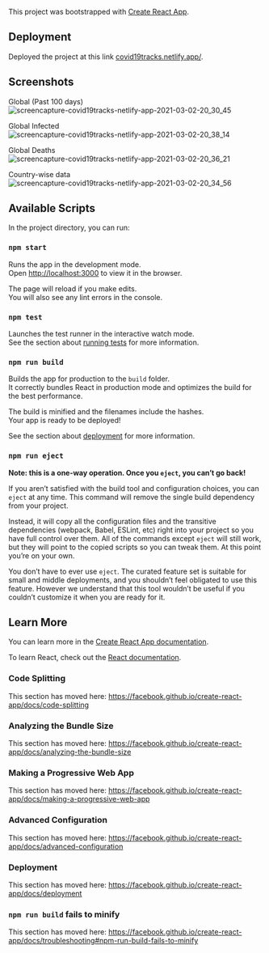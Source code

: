 This project was bootstrapped with [Create React App](https://github.com/facebook/create-react-app).


## Deployment

Deployed the project at this link [covid19tracks.netlify.app/](https://covid19tracks.netlify.app/).


## Screenshots

Global (Past 100 days)
![screencapture-covid19tracks-netlify-app-2021-03-02-20_30_45](https://user-images.githubusercontent.com/37058105/109667594-4f427b80-7b96-11eb-8d75-07415550323f.png)

Global Infected
![screencapture-covid19tracks-netlify-app-2021-03-02-20_38_14](https://user-images.githubusercontent.com/37058105/109668502-3f776700-7b97-11eb-998d-b53160d4803d.png)

Global Deaths
![screencapture-covid19tracks-netlify-app-2021-03-02-20_36_21](https://user-images.githubusercontent.com/37058105/109668325-135be600-7b97-11eb-8472-33e89ee1ad63.png)

Country-wise data
![screencapture-covid19tracks-netlify-app-2021-03-02-20_34_56](https://user-images.githubusercontent.com/37058105/109668058-c710a600-7b96-11eb-8244-19d27c08d144.png)



## Available Scripts

In the project directory, you can run:

### `npm start`

Runs the app in the development mode.<br />
Open [http://localhost:3000](http://localhost:3000) to view it in the browser.

The page will reload if you make edits.<br />
You will also see any lint errors in the console.

### `npm test`

Launches the test runner in the interactive watch mode.<br />
See the section about [running tests](https://facebook.github.io/create-react-app/docs/running-tests) for more information.

### `npm run build`

Builds the app for production to the `build` folder.<br />
It correctly bundles React in production mode and optimizes the build for the best performance.

The build is minified and the filenames include the hashes.<br />
Your app is ready to be deployed!

See the section about [deployment](https://facebook.github.io/create-react-app/docs/deployment) for more information.

### `npm run eject`

**Note: this is a one-way operation. Once you `eject`, you can’t go back!**

If you aren’t satisfied with the build tool and configuration choices, you can `eject` at any time. This command will remove the single build dependency from your project.

Instead, it will copy all the configuration files and the transitive dependencies (webpack, Babel, ESLint, etc) right into your project so you have full control over them. All of the commands except `eject` will still work, but they will point to the copied scripts so you can tweak them. At this point you’re on your own.

You don’t have to ever use `eject`. The curated feature set is suitable for small and middle deployments, and you shouldn’t feel obligated to use this feature. However we understand that this tool wouldn’t be useful if you couldn’t customize it when you are ready for it.

## Learn More

You can learn more in the [Create React App documentation](https://facebook.github.io/create-react-app/docs/getting-started).

To learn React, check out the [React documentation](https://reactjs.org/).

### Code Splitting

This section has moved here: https://facebook.github.io/create-react-app/docs/code-splitting

### Analyzing the Bundle Size

This section has moved here: https://facebook.github.io/create-react-app/docs/analyzing-the-bundle-size

### Making a Progressive Web App

This section has moved here: https://facebook.github.io/create-react-app/docs/making-a-progressive-web-app

### Advanced Configuration

This section has moved here: https://facebook.github.io/create-react-app/docs/advanced-configuration

### Deployment

This section has moved here: https://facebook.github.io/create-react-app/docs/deployment

### `npm run build` fails to minify

This section has moved here: https://facebook.github.io/create-react-app/docs/troubleshooting#npm-run-build-fails-to-minify

